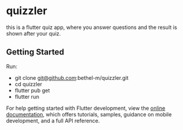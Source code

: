 # quizzler
this is a flutter quiz app, where you answer questions and the result is shown after your quiz. 

## Getting Started

Run:
- git clone git@github.com:bethel-m/quizzler.git
- cd quizzler
- flutter pub get 
- flutter run

For help getting started with Flutter development, view the
[online documentation](https://docs.flutter.dev/), which offers tutorials,
samples, guidance on mobile development, and a full API reference.
